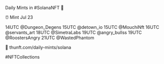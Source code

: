 Daily Mints in #SolanaNFT 🚀

⏰ Mint Jul 23

14UTC @Dungeon_Degens
15UTC @detown_io
15UTC @MouchiNft
16UTC @servants_art
18UTC @SimetraLabs
19UTC @angry_bullss
19UTC @RoostersAngry
21UTC @WastedPhantom

🔗 thunft.com/daily-mints/solana

#NFTCollections